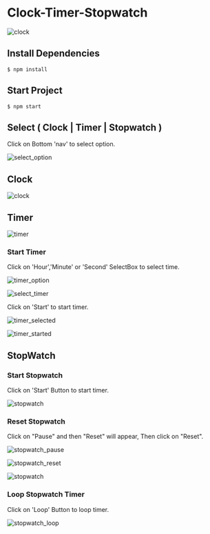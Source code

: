 # Clock-Timer-Stopwatch
![clock](https://user-images.githubusercontent.com/102342620/209476600-f1fc9eac-b2e5-417f-89a6-94e28f6f3620.png)

## Install Dependencies
```
$ npm install
```

## Start Project
```
$ npm start
```

## Select ( Clock | Timer | Stopwatch )
Click on Bottom 'nav' to select option.

![select_option](https://user-images.githubusercontent.com/102342620/209476574-a167d2a3-5f7b-4871-ae2a-0e61cf674827.png)

## Clock
![clock](https://user-images.githubusercontent.com/102342620/209476600-f1fc9eac-b2e5-417f-89a6-94e28f6f3620.png)


## Timer
![timer](https://user-images.githubusercontent.com/102342620/209476614-76df86fa-7c04-47f8-aab9-fbb524438bb7.png)

### Start Timer
Click on 'Hour','Minute' or 'Second' SelectBox to select time.

![timer_option](https://user-images.githubusercontent.com/102342620/209476738-099f448b-385c-4340-ba49-5ba08ff6fd5f.png)

![select_timer](https://user-images.githubusercontent.com/102342620/209476780-b492e620-0f76-4400-b36f-8236a67472bf.png)

Click on 'Start' to start timer.

![timer_selected](https://user-images.githubusercontent.com/102342620/209476894-41eca50b-0a14-4141-a65e-fdd1c90dac23.png)

![timer_started](https://user-images.githubusercontent.com/102342620/209476900-6ff8c39f-fa68-4bc3-a99b-cfa5128d407f.png)

## StopWatch
### Start Stopwatch
Click on 'Start' Button to start timer.

![stopwatch](https://user-images.githubusercontent.com/102342620/209477459-0f2f3125-b3d5-475b-b1b2-48511f9ebdf8.png)

### Reset Stopwatch
Click on "Pause" and then "Reset" will appear, Then click on "Reset".

![stopwatch_pause](https://user-images.githubusercontent.com/102342620/209561528-9160ceab-34e7-4d7e-88cc-3c331b60b405.png)

![stopwatch_reset](https://user-images.githubusercontent.com/102342620/209561540-59ef8417-9250-4907-b70d-27723a6a611f.png)

![stopwatch](https://user-images.githubusercontent.com/102342620/209561619-c0a18d66-1250-44a6-aa2a-0b046059f5cb.png)


### Loop Stopwatch Timer
Click on 'Loop' Button to loop timer.

![stopwatch_loop](https://user-images.githubusercontent.com/102342620/209561673-996c973f-d50a-4883-81d8-831bd6c038dc.png)












